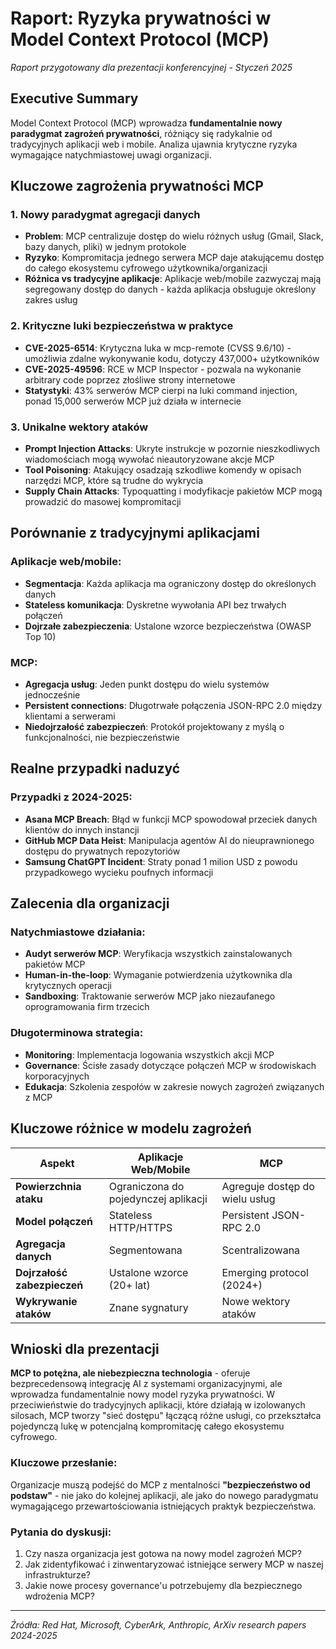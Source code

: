 # Raport: Ryzyka prywatności w Model Context Protocol (MCP)
*Raport przygotowany dla prezentacji konferencyjnej - Styczeń 2025*

## Executive Summary

Model Context Protocol (MCP) wprowadza **fundamentalnie nowy paradygmat zagrożeń prywatności**, różniący się radykalnie od tradycyjnych aplikacji web i mobile. Analiza ujawnia krytyczne ryzyka wymagające natychmiastowej uwagi organizacji.

## Kluczowe zagrożenia prywatności MCP

### 1. **Nowy paradygmat agregacji danych**
- **Problem**: MCP centralizuje dostęp do wielu różnych usług (Gmail, Slack, bazy danych, pliki) w jednym protokole
- **Ryzyko**: Kompromitacja jednego serwera MCP daje atakującemu dostęp do całego ekosystemu cyfrowego użytkownika/organizacji
- **Różnica vs tradycyjne aplikacje**: Aplikacje web/mobile zazwyczaj mają segregowany dostęp do danych - każda aplikacja obsługuje określony zakres usług

### 2. **Krityczne luki bezpieczeństwa w praktyce**
- **CVE-2025-6514**: Krytyczna luka w mcp-remote (CVSS 9.6/10) - umożliwia zdalne wykonywanie kodu, dotyczy 437,000+ użytkowników
- **CVE-2025-49596**: RCE w MCP Inspector - pozwala na wykonanie arbitrary code poprzez złośliwe strony internetowe
- **Statystyki**: 43% serwerów MCP cierpi na luki command injection, ponad 15,000 serwerów MCP już działa w internecie

### 3. **Unikalne wektory ataków**
- **Prompt Injection Attacks**: Ukryte instrukcje w pozornie nieszkodliwych wiadomościach mogą wywołać nieautoryzowane akcje MCP
- **Tool Poisoning**: Atakujący osadzają szkodliwe komendy w opisach narzędzi MCP, które są trudne do wykrycia
- **Supply Chain Attacks**: Typoquatting i modyfikacje pakietów MCP mogą prowadzić do masowej kompromitacji

## Porównanie z tradycyjnymi aplikacjami

### Aplikacje web/mobile:
- **Segmentacja**: Każda aplikacja ma ograniczony dostęp do określonych danych
- **Stateless komunikacja**: Dyskretne wywołania API bez trwałych połączeń
- **Dojrzałe zabezpieczenia**: Ustalone wzorce bezpieczeństwa (OWASP Top 10)

### MCP:
- **Agregacja usług**: Jeden punkt dostępu do wielu systemów jednocześnie
- **Persistent connections**: Długotrwałe połączenia JSON-RPC 2.0 między klientami a serwerami
- **Niedojrzałość zabezpieczeń**: Protokół projektowany z myślą o funkcjonalności, nie bezpieczeństwie

## Realne przypadki naduzyć

### Przypadki z 2024-2025:
- **Asana MCP Breach**: Błąd w funkcji MCP spowodował przeciek danych klientów do innych instancji
- **GitHub MCP Data Heist**: Manipulacja agentów AI do nieuprawnionego dostępu do prywatnych repozytoriów
- **Samsung ChatGPT Incident**: Straty ponad 1 milion USD z powodu przypadkowego wycieku poufnych informacji

## Zalecenia dla organizacji

### Natychmiastowe działania:
- **Audyt serwerów MCP**: Weryfikacja wszystkich zainstalowanych pakietów MCP
- **Human-in-the-loop**: Wymaganie potwierdzenia użytkownika dla krytycznych operacji
- **Sandboxing**: Traktowanie serwerów MCP jako niezaufanego oprogramowania firm trzecich

### Długoterminowa strategia:
- **Monitoring**: Implementacja logowania wszystkich akcji MCP
- **Governance**: Ścisłe zasady dotyczące połączeń MCP w środowiskach korporacyjnych
- **Edukacja**: Szkolenia zespołów w zakresie nowych zagrożeń związanych z MCP

## Kluczowe różnice w modelu zagrożeń

| Aspekt | Aplikacje Web/Mobile | MCP |
|--------|---------------------|-----|
| **Powierzchnia ataku** | Ograniczona do pojedynczej aplikacji | Agreguje dostęp do wielu usług |
| **Model połączeń** | Stateless HTTP/HTTPS | Persistent JSON-RPC 2.0 |
| **Agregacja danych** | Segmentowana | Scentralizowana |
| **Dojrzałość zabezpieczeń** | Ustalone wzorce (20+ lat) | Emerging protocol (2024+) |
| **Wykrywanie ataków** | Znane sygnatury | Nowe wektory ataków |

## Wnioski dla prezentacji

**MCP to potężna, ale niebezpieczna technologia** - oferuje bezprecedensową integrację AI z systemami organizacyjnymi, ale wprowadza fundamentalnie nowy model ryzyka prywatności. W przeciwieństwie do tradycyjnych aplikacji, które działają w izolowanych silosach, MCP tworzy "sieć dostępu" łączącą różne usługi, co przekształca pojedynczą lukę w potencjalną kompromitację całego ekosystemu cyfrowego.

### Kluczowe przesłanie:
Organizacje muszą podejść do MCP z mentalności **"bezpieczeństwo od podstaw"** - nie jako do kolejnej aplikacji, ale jako do nowego paradygmatu wymagającego przewartościowania istniejących praktyk bezpieczeństwa.

### Pytania do dyskusji:
1. Czy nasza organizacja jest gotowa na nowy model zagrożeń MCP?
2. Jak zidentyfikować i zinwentaryzować istniejące serwery MCP w naszej infrastrukturze?
3. Jakie nowe procesy governance'u potrzebujemy dla bezpiecznego wdrożenia MCP?

---
*Źródła: Red Hat, Microsoft, CyberArk, Anthropic, ArXiv research papers 2024-2025*
